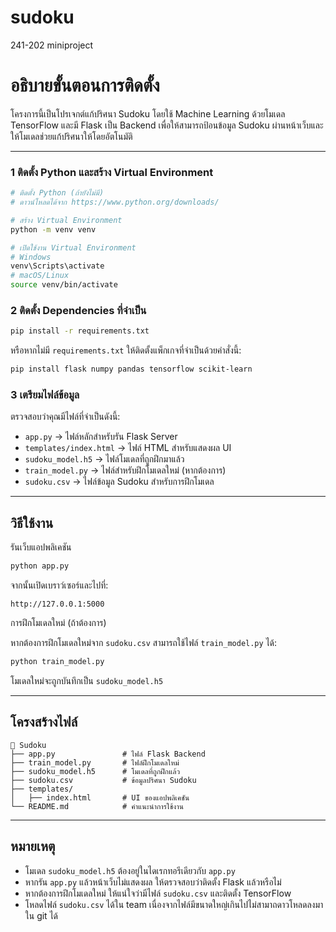 # sudoku
241-202 miniproject

# อธิบายขั้นตอนการติดตั้ง

โครงการนี้เป็นโปรเจกต์แก้ปริศนา Sudoku โดยใช้ Machine Learning ด้วยโมเดล TensorFlow และมี Flask เป็น Backend เพื่อให้สามารถป้อนข้อมูล Sudoku ผ่านหน้าเว็บและให้โมเดลช่วยแก้ปริศนาให้โดยอัตโนมัติ

---

### 1 ติดตั้ง Python และสร้าง Virtual Environment

```bash
# ติดตั้ง Python (ถ้ายังไม่มี)
# ดาวน์โหลดได้จาก https://www.python.org/downloads/

# สร้าง Virtual Environment
python -m venv venv

# เปิดใช้งาน Virtual Environment
# Windows
venv\Scripts\activate
# macOS/Linux
source venv/bin/activate
```

### 2️ ติดตั้ง Dependencies ที่จำเป็น

```bash
pip install -r requirements.txt
```

หรือหากไม่มี `requirements.txt` ให้ติดตั้งแพ็กเกจที่จำเป็นด้วยคำสั่งนี้:

```bash
pip install flask numpy pandas tensorflow scikit-learn
```

### 3️ เตรียมไฟล์ข้อมูล

ตรวจสอบว่าคุณมีไฟล์ที่จำเป็นดังนี้:
- `app.py` → ไฟล์หลักสำหรับรัน Flask Server
- `templates/index.html` → ไฟล์ HTML สำหรับแสดงผล UI
- `sudoku_model.h5` → ไฟล์โมเดลที่ถูกฝึกมาแล้ว
- `train_model.py` → ไฟล์สำหรับฝึกโมเดลใหม่ (หากต้องการ)
- `sudoku.csv` → ไฟล์ข้อมูล Sudoku สำหรับการฝึกโมเดล

---

## วิธีใช้งาน

  รันเว็บแอปพลิเคชัน

```bash
python app.py
```

จากนั้นเปิดเบราว์เซอร์และไปที่:
```
http://127.0.0.1:5000
```

  การฝึกโมเดลใหม่ (ถ้าต้องการ)

หากต้องการฝึกโมเดลใหม่จาก `sudoku.csv` สามารถใช้ไฟล์ `train_model.py` ได้:

```bash
python train_model.py
```

โมเดลใหม่จะถูกบันทึกเป็น `sudoku_model.h5`

---

##  โครงสร้างไฟล์

```
📂 Sudoku
├── app.py               # ไฟล์ Flask Backend
├── train_model.py       # ไฟล์ฝึกโมเดลใหม่
├── sudoku_model.h5      # โมเดลที่ถูกฝึกแล้ว
├── sudoku.csv           # ข้อมูลปริศนา Sudoku
├── templates/
│   ├── index.html       # UI ของแอปพลิเคชัน
└── README.md            # คำแนะนำการใช้งาน
```

---

##  หมายเหตุ
- โมเดล `sudoku_model.h5` ต้องอยู่ในไดเรกทอรีเดียวกับ `app.py`
- หากรัน `app.py` แล้วหน้าเว็บไม่แสดงผล ให้ตรวจสอบว่าติดตั้ง Flask แล้วหรือไม่
- หากต้องการฝึกโมเดลใหม่ ให้แน่ใจว่ามีไฟล์ `sudoku.csv` และติดตั้ง TensorFlow
- โหลดไฟล์ `sudoku.csv` ได้ใน team เนื่องจากไฟล์มีขนาดใหญ่เกินไปไม่สามาถดาวโหลดลงมาใน git ได้
